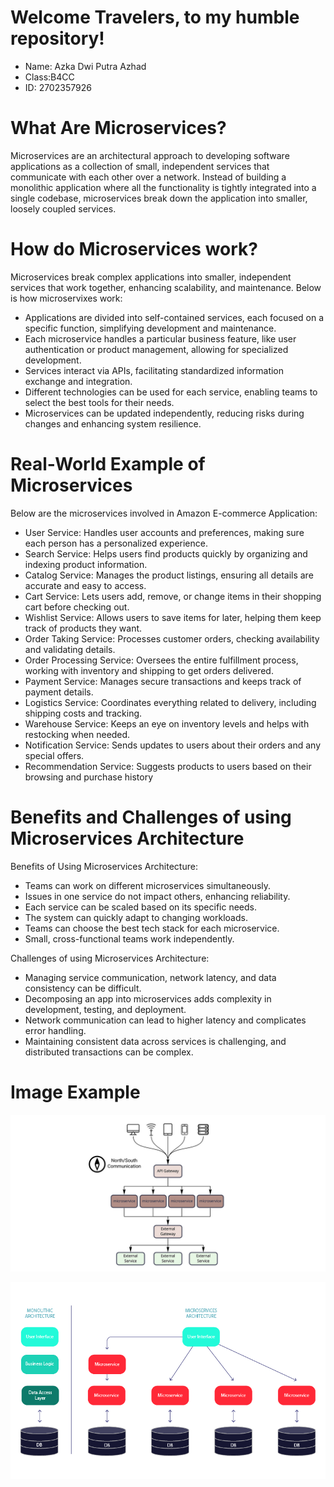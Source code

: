 # Welcome Travelers, to my humble repository!
- Name: Azka Dwi Putra Azhad
- Class:B4CC
- ID: 2702357926


# What Are Microservices?

Microservices are an architectural approach to developing software applications as a collection of small, independent services that communicate with each other over a network. Instead of building a monolithic application where all the functionality is tightly integrated into a single codebase, microservices break down the application into smaller, loosely coupled services.

# How do Microservices work?

Microservices break complex applications into smaller, independent services that work together, enhancing scalability, and maintenance. Below is how microservixes work:

- Applications are divided into self-contained services, each focused on a specific function, simplifying development and maintenance.
- Each microservice handles a particular business feature, like user authentication or product management, allowing for specialized development.
- Services interact via APIs, facilitating standardized information exchange and integration.
- Different technologies can be used for each service, enabling teams to select the best tools for their needs.
- Microservices can be updated independently, reducing risks during changes and enhancing system resilience.

# Real-World Example of Microservices

Below are the microservices involved in Amazon E-commerce Application:

- User Service: Handles user accounts and preferences, making sure each person has a personalized experience.
- Search Service: Helps users find products quickly by organizing and indexing product information.
- Catalog Service: Manages the product listings, ensuring all details are accurate and easy to access.
- Cart Service: Lets users add, remove, or change items in their shopping cart before checking out.
- Wishlist Service: Allows users to save items for later, helping them keep track of products they want.
- Order Taking Service: Processes customer orders, checking availability and validating details.
- Order Processing Service: Oversees the entire fulfillment process, working with inventory and shipping to get orders delivered.
- Payment Service: Manages secure transactions and keeps track of payment details.
- Logistics Service: Coordinates everything related to delivery, including shipping costs and tracking.
- Warehouse Service: Keeps an eye on inventory levels and helps with restocking when needed.
- Notification Service: Sends updates to users about their orders and any special offers.
- Recommendation Service: Suggests products to users based on their browsing and purchase history

# Benefits and Challenges of using Microservices Architecture

Benefits of Using Microservices Architecture:
- Teams can work on different microservices simultaneously.
- Issues in one service do not impact others, enhancing reliability.
- Each service can be scaled based on its specific needs.
- The system can quickly adapt to changing workloads.
- Teams can choose the best tech stack for each microservice.
- Small, cross-functional teams work independently.

Challenges of using Microservices Architecture:
- Managing service communication, network latency, and data consistency can be difficult.
- Decomposing an app into microservices adds complexity in development, testing, and deployment.
- Network communication can lead to higher latency and complicates error handling.
- Maintaining consistent data across services is challenging, and distributed transactions can be complex.

# Image Example

![alt text](micro.png)

![alt text](compare.png)
